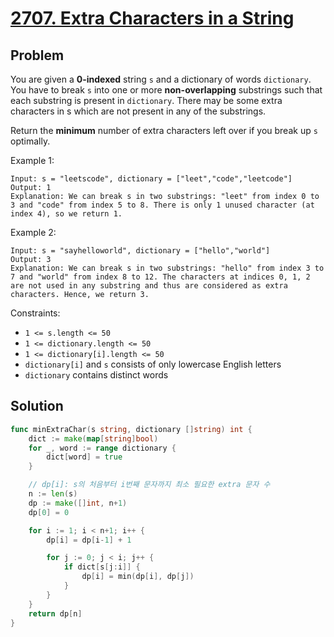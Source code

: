 # [2707. Extra Characters in a String](https://leetcode.com/problems/extra-characters-in-a-string/)

## Problem

You are given a **0-indexed** string `s` and a dictionary of words `dictionary`. You have to break `s` into one or more **non-overlapping** substrings such that each substring is present in `dictionary`. There may be some extra characters in s which are not present in any of the substrings.

Return the **minimum** number of extra characters left over if you break up `s` optimally.


Example 1:

```
Input: s = "leetscode", dictionary = ["leet","code","leetcode"]
Output: 1
Explanation: We can break s in two substrings: "leet" from index 0 to 3 and "code" from index 5 to 8. There is only 1 unused character (at index 4), so we return 1.
```

Example 2:

```
Input: s = "sayhelloworld", dictionary = ["hello","world"]
Output: 3
Explanation: We can break s in two substrings: "hello" from index 3 to 7 and "world" from index 8 to 12. The characters at indices 0, 1, 2 are not used in any substring and thus are considered as extra characters. Hence, we return 3.
``` 

Constraints:

- `1 <= s.length <= 50`
- `1 <= dictionary.length <= 50`
- `1 <= dictionary[i].length <= 50`
- `dictionary[i]` and `s` consists of only lowercase English letters
- `dictionary` contains distinct words

## Solution

```go
func minExtraChar(s string, dictionary []string) int {
	dict := make(map[string]bool)
	for _, word := range dictionary {
		dict[word] = true
	}

	// dp[i]: s의 처음부터 i번째 문자까지 최소 필요한 extra 문자 수
	n := len(s)
	dp := make([]int, n+1)
	dp[0] = 0

	for i := 1; i < n+1; i++ {
		dp[i] = dp[i-1] + 1

		for j := 0; j < i; j++ {
			if dict[s[j:i]] {
				dp[i] = min(dp[i], dp[j])
			}
		}
	}
	return dp[n]
}
```